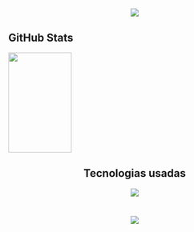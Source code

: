<h1 align="center" >
<img src="https://readme-typing-svg.herokuapp.com/?font=Righteous&size=35&center=true&vCenter=true&width=500&height=70&duration=4000&lines=Ol%C3%A1!;Me+chamo+Eduardo!;" /></h1>

<h2>GitHub Stats</h2>

<a href="https://github.com/eduhsantiago/github-readme-stats">
  <img width= 50% height=200 src= "https://github-readme-stats.vercel.app/api?username=eduhsantiago&show_icons=true&theme=merko" />
</a>


<h2 align="center">Tecnologias usadas</h2>
<div align="center" >
  <img src="https://skillicons.dev/icons?i=react,html,css,vscode,github,figma,git" />
</div>
<h1 align="center">
<img src="https://readme-typing-svg.herokuapp.com/?font=Righteous&size=35&center=true&vCenter=true&width=500&height=70&duration=4000&lines=obrigado+pela+atenção!;" />
</h1>

